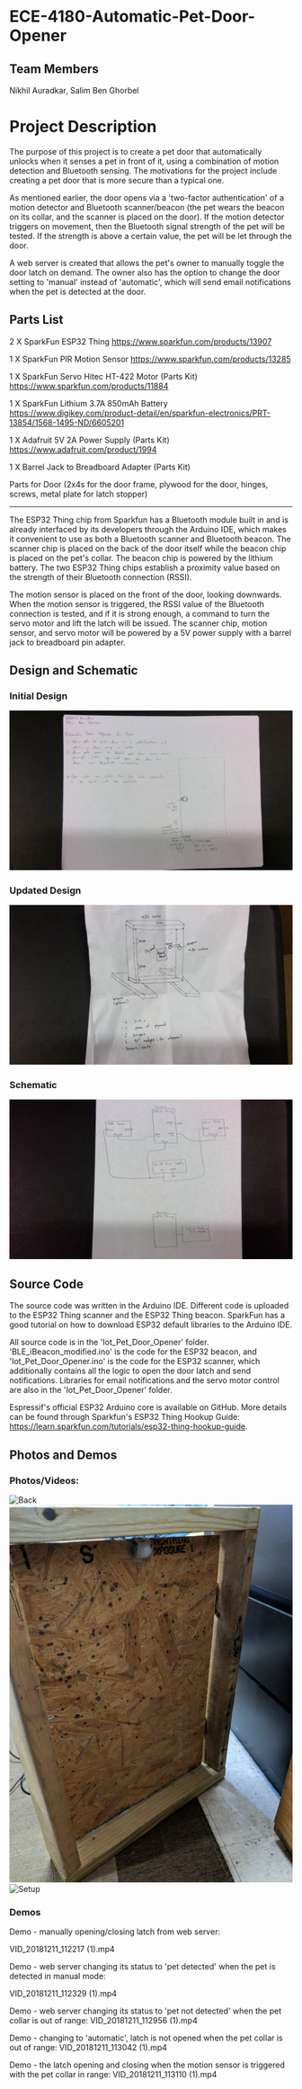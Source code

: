 # ECE-4180-Automatic-Pet-Door-Opener

## Team Members
Nikhil Auradkar, Salim Ben Ghorbel

# Project Description
The purpose of this project is to create a pet door that automatically unlocks when it senses a pet in front of it, using a combination of motion detection and Bluetooth sensing. The motivations for the project include creating a pet door that is more secure than a typical one.

As mentioned earlier, the door opens via a 'two-factor authentication' of a motion detector and Bluetooth scanner/beacon (the pet wears the beacon on its collar, and the scanner is placed on the door). If the motion detector triggers on movement, then the Bluetooth signal strength of the pet will be tested. If the strength is above a certain value, the pet will be let through the door.

A web server is created that allows the pet's owner to manually toggle the door latch on demand. The owner also has the option to change the door setting to 'manual' instead of 'automatic', which will send email notifications when the pet is detected at the door. 

## Parts List
2 X SparkFun ESP32 Thing https://www.sparkfun.com/products/13907

1 X SparkFun PIR Motion Sensor https://www.sparkfun.com/products/13285

1 X SparkFun Servo Hitec HT-422 Motor (Parts Kit) https://www.sparkfun.com/products/11884

1 X SparkFun Lithium 3.7A 850mAh Battery https://www.digikey.com/product-detail/en/sparkfun-electronics/PRT-13854/1568-1495-ND/6605201

1 X Adafruit 5V 2A Power Supply (Parts Kit) https://www.adafruit.com/product/1994

1 X Barrel Jack to Breadboard Adapter (Parts Kit)

Parts for Door (2x4s for the door frame, plywood for the door, hinges, screws, metal plate for latch stopper)

--------------------

The ESP32 Thing chip from Sparkfun has a Bluetooth module built in and is already interfaced by its developers through the Arduino IDE, which makes it convenient to use as both a Bluetooth scanner and Bluetooth beacon. The scanner chip is placed on the back of the door itself while the beacon chip is placed on the pet's collar. The beacon chip is powered by the lithium battery. The two ESP32 Thing chips establish a proximity value based on the strength of their Bluetooth connection (RSSI). 

The motion sensor is placed on the front of the door, looking downwards. When the motion sensor is triggered, the RSSI value of the Bluetooth connection is tested, and if it is strong enough, a command to turn the servo motor and lift the latch will be issued. The scanner chip, motion sensor, and servo motor will be powered by a 5V power supply with a barrel jack to breadboard pin adapter. 

## Design and Schematic
### Initial Design
![Initial Design:](https://raw.githubusercontent.com/aurnik987/ECE-4180-Automatic-Pet-Door-Opener/master/WIN_20181212_09_29_13_Pro.jpg)

### Updated Design
![Updated Design:](https://raw.githubusercontent.com/aurnik987/ECE-4180-Automatic-Pet-Door-Opener/master/WIN_20181212_09_29_34_Pro.jpg)

### Schematic
![Schematic:](https://raw.githubusercontent.com/aurnik987/ECE-4180-Automatic-Pet-Door-Opener/master/WIN_20181212_09_28_39_Pro.jpg)

## Source Code
The source code was written in the Arduino IDE. Different code is uploaded to the ESP32 Thing scanner and the ESP32 Thing beacon. SparkFun has a good tutorial on how to download ESP32 default libraries to the Arduino IDE.

All source code is in the 'Iot_Pet_Door_Opener' folder. 'BLE_iBeacon_modified.ino' is the code for the ESP32 beacon, and 'Iot_Pet_Door_Opener.ino' is the code for the ESP32 scanner, which additionally contains all the logic to open the door latch and send notifications. Libraries for email notifications and the servo motor control are also in the 'Iot_Pet_Door_Opener' folder.

Espressif's official ESP32 Arduino core is available on GitHub. More details can be found through Sparkfun's ESP32 Thing Hookup Guide: https://learn.sparkfun.com/tutorials/esp32-thing-hookup-guide.

## Photos and Demos
### Photos/Videos:
![Back](https://raw.githubusercontent.com/aurnik987/ECE-4180-Automatic-Pet-Door-Opener/master/IMG_20181211_112017.jpg)
![Front](https://raw.githubusercontent.com/aurnik987/ECE-4180-Automatic-Pet-Door-Opener/master/IMG_20181211_112030.jpg)
![Setup](https://raw.githubusercontent.com/aurnik987/ECE-4180-Automatic-Pet-Door-Opener/master/IMG_20181211_112013.jpg)

### Demos
Demo - manually opening/closing latch from web server:

VID_20181211_112217 (1).mp4


Demo - web server changing its status to 'pet detected' when the pet is detected in manual mode:

VID_20181211_112329 (1).mp4


Demo - web server changing its status to 'pet not detected' when the pet collar is out of range:
VID_20181211_112956 (1).mp4


Demo - changing to 'automatic', latch is not opened when the pet collar is out of range:
VID_20181211_113042 (1).mp4


Demo - the latch opening and closing when the motion sensor is triggered with the pet collar in range:
VID_20181211_113110 (1).mp4
